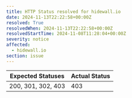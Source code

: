 ```yaml
---
title: HTTP Status resolved for hidewall.io
date: 2024-11-13T22:22:58+00:00Z
resolved: True
resolvedWhen: 2024-11-13T22:22:58+00:00Z
resolvedStartTime: 2024-11-08T11:28:04+00:00Z
severity: notice
affected:
  - hidewall.io
section: issue
---
```


| Expected Statuses | Actual Status  |
|-------------------|----------------|
| 200, 301, 302, 403 | 403 |
